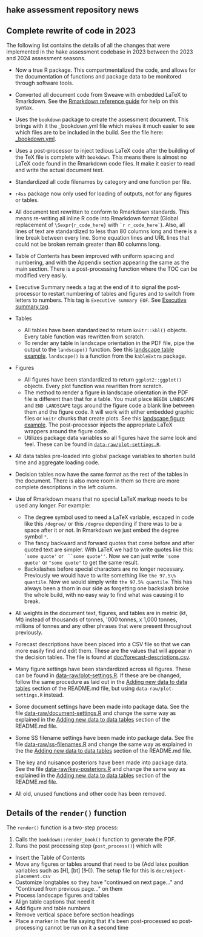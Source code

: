 ## hake assessment repository news

## Complete rewrite of code in 2023

The following list contains the details of all the changes that were
implemented in the hake assessment codebase in 2023 between the 2023 and
2024 assessment seasons.

* Now a true R package. This compartmentalized the code, and allows for the
  documentation of functions and package data to be monitored through
  software tools.

* Converted all document code from Sweave with embedded LaTeX to Rmarkdown.
  See the [Rmarkdown reference guide](https://www.rstudio.com/wp-content/uploads/2015/03/rmarkdown-reference.pdf)
  for help on this syntax.

* Uses the `bookdown` package to create the assessment document. This brings
  with it the _bookdown.yml file which makes it much easier to see which
  files are to be included in the build. See the file here:
  [_bookdown.yml](https://github.com/pacific-hake/hake-assessment/blob/package-dev/doc/_bookdown.yml).

* Uses a post-processor to inject tedious LaTeX code after the building
  of the TeX file is complete with `bookdown`. This means there is almost no
  LaTeX code found in the Rmarkdown code files. It make it easier to read
  and write the actual document text.

* Standardized all code filenames by category and one function per file.

* `r4ss` package now only used for loading of outputs, not for any figures
  or tables.

* All document text rewritten to conform to Rmarkdown standards. This means
  re-writing all inline R code into Rmarkdown format (Global replacement of
  `\Sexpr{r_code_here}` with `` `r r_code_here` ``). Also, all lines of text
  are standardized to less than 80 columns long and there is a line break
  between every line. Some equation lines and URL lines that could not
  be broken remain greater than 80 columns long.

* Table of Contents has been improved with uniform spacing and numbering,
  and with the Appendix section appearing the same as the main section.
  There is a post-processing function where the TOC can be modified very
  easily.

* Executive Summary needs a tag at the end of it to signal the post-processor
  to restart numbering of tables and figures and to switch from letters to
  numbers. This tag is `Executive summary EOF`. See
  [Executive summary tag](https://github.com/pacific-hake/hake-assessment/blob/87af60178be68153dc27728935026160fd17a3b7/doc/006-executive-summary.rmd#L832).

* Tables
  - All tables have been standardized to return `knitr::kbl()` objects.
    Every table function was rewritten from scratch.
  - To render any table in landscape orientation in the PDF file, pipe
    the output to the `landscape()` function. See this
    [landscape table example](https://github.com/pacific-hake/hake-assessment/blob/05247ca8fa97e98e84d42db10fd2a45fd4fbfec2/doc/013-tables.rmd#L55).
    `landscape()` is a function from the `kableExtra` package.
    
* Figures
  - All figures have been standardized to return `ggplot2::ggplot()` objects.
    Every plot function was rewritten from scratch.
  - The method to render a figure in landscape orientation in the PDF file
    is different than that for a table. You must place `BEGIN LANDSCAPE` and
    `END LANDSCAPE`  tags around the figure code a blank line between them
    and the figure code. It will work with either embedded graphic files or
    `knitr` chunks that create plots. See this
    [landscape figure example](https://github.com/pacific-hake/hake-assessment/blob/87af60178be68153dc27728935026160fd17a3b7/doc/014-figures.rmd#L32-L36.).
    The post-processor injects the appropriate LaTeX wrappers around the
    figure code.
  - Utilizes package data variables so all figures have the same look and
    feel. These can be found in [`data-raw/plot-settings.R`](https://github.com/pacific-hake/hake-assessment/blob/package-dev/data-raw/plot-settings.R).

* All data tables pre-loaded into global package variables to shorten build
  time and aggregate loading code.

* Decision tables now have the same format as the rest of the tables in the
  document. There is also more room in them so there are more complete
  descriptions in the left column.

* Use of Rmarkdown means that no special LaTeX markup needs to be used any
  longer. For example:
  - The degree symbol used to need a LaTeX variable, escaped in code like
    this `/degree/` or this `/degree` depending if there was to be a space
    after it or not. In Rmarkdown we just embed the degree symbol `°`.
  - The fancy backward and forward quotes that come before and after quoted
    text are simpler. With LaTeX we had to write quotes like this:
    `` `some quote' `` or ```` ``some quote''````. Now we can just write
    `'some quote'` or `"some quote"` to get the same result.
  - Backslashes before special characters are no longer necessary. Previously
    we would have to write something like `the 97.5\% quantile`. Now we would
    simply write `the 97.5% quantile`. This has always been a thorn in our
    side as forgetting one backslash broke the whole build, with no easy way
    to find what was causing it to break.

* All weights in the document text, figures, and tables are in metric (kt, Mt)
  instead of thousands of tonnes, '000 tonnes, x 1,000 tonnes, millions of
  tonnes and any other phrases that were present throughout previously.

* Forecast descriptions have been placed into a CSV file so that we can more
  easily find and edit them. These are the values that will appear in the
  decision tables. The file is found at
  [doc/forecast-descriptions.csv](https://github.com/pacific-hake/hake-assessment/blob/package-dev/doc/forecast-descriptions.csv).

* Many figure settings have been standardized across all figures. These
  can be found in [data-raw/plot-settings.R](https://github.com/pacific-hake/hake-assessment/blob/package-dev/data-raw/plot-settings.R).
  If these are be changed, follow the same procedure as laid out in the
  [Adding new data to data tables](https://github.com/pacific-hake/hake-assessment/blob/079becf0680c53301f4984edbfa2f053606ce9d8/README.md?plain=1#L90) section of the README.md file, but using `data-raw/plot-settings.R` instead.

* Some document settings have been made into package data. See the file
  [data-raw/document-settings.R](https://github.com/pacific-hake/hake-assessment/blob/package-dev/data-raw/document-settings.R)
  and change the same way as explained in the
  [Adding new data to data tables](https://github.com/pacific-hake/hake-assessment/blob/079becf0680c53301f4984edbfa2f053606ce9d8/README.md?plain=1#L90)
   section of the README.md file.

* Some SS filename settings have been made into package data. See the file
  [data-raw/ss-filenames.R](https://github.com/pacific-hake/hake-assessment/blob/package-dev/data-raw/ss-filenames.R)
  and change the same way as explained in the the
  [Adding new data to data tables](https://github.com/pacific-hake/hake-assessment/blob/079becf0680c53301f4984edbfa2f053606ce9d8/README.md?plain=1#L90)
   section of the README.md file.

* The key and nuisance posteriors have been made into package data. See the
  file [data-raw/key-posteriors.R](https://github.com/pacific-hake/hake-assessment/blob/package-dev/data-raw/key-posteriors.R)
  and change the same way as explained in the
  [Adding new data to data tables](https://github.com/pacific-hake/hake-assessment/blob/079becf0680c53301f4984edbfa2f053606ce9d8/README.md?plain=1#L90)
   section of the README.md file.

* All old, unused functions and other code has been removed.

## Details of the `render()` function

The `render()` function is a two-step process:

1. Calls the `bookdown::render_book()` function to generate the PDF.
1. Runs the post processing step (`post_process()`) which will:
  - Insert the Table of Contents
  - Move any figures or tables around that need to be (Add latex
    position variables such as [H], [bt] [!H]). The setup file for this
    is `doc/object-placement.csv`
  - Customize longtables so they have "continued on next page..." and
    "Continued from previous page..." on them
  - Process landscape figures and tables
  - Align table captions that need it
  - Add figure and table numbers
  - Remove vertical space before section headings
  - Place a marker in the file saying that it's been post-processed
    so post-processing cannot be run on it a second time
